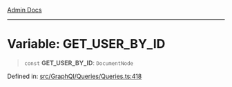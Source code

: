 [Admin Docs](/)

***

# Variable: GET\_USER\_BY\_ID

> `const` **GET\_USER\_BY\_ID**: `DocumentNode`


Defined in: [src/GraphQl/Queries/Queries.ts:418](https://github.com/PalisadoesFoundation/talawa-admin/blob/main/src/GraphQl/Queries/Queries.ts#L418)
